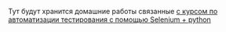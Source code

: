 Тут будут хранится домашние работы связанные  <a href="https://stepik.org/course/575/syllabus">с курсом по автоматизации тестирования с помощью Selenium + python</a>
